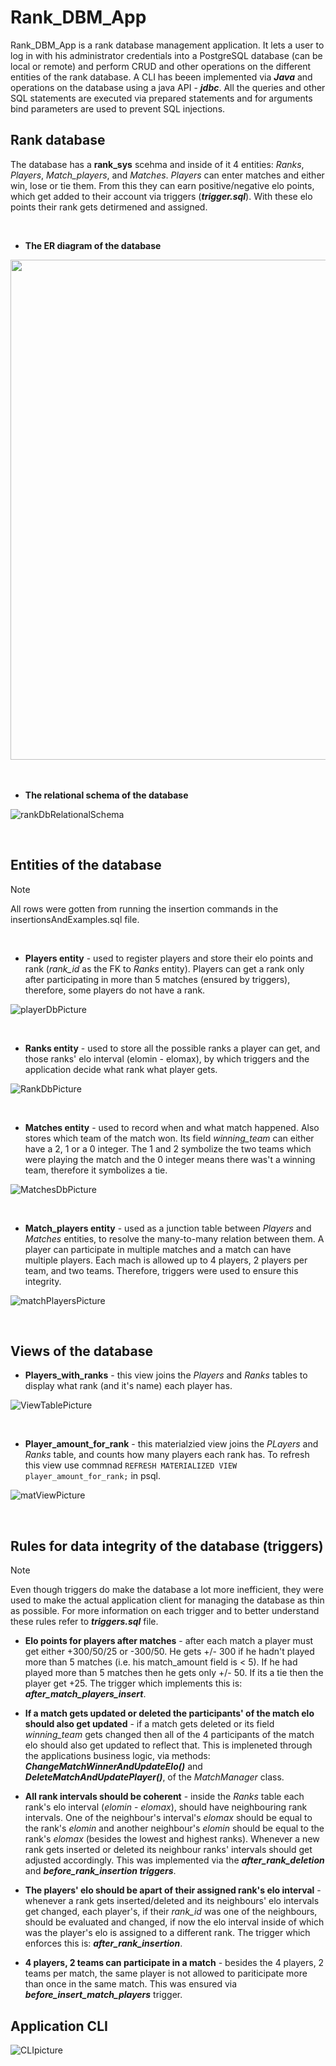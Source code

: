 # Rank_DBM_App


Rank_DBM_App is a rank database management application. It lets a user to log in with his administrator credentials into a PostgreSQL database (can be local or remote) and perform CRUD and other operations on the different entities of the rank database. A CLI has beeen implemented via ***Java*** and operations on the database using a java API - ***jdbc***. All the queries and other SQL statements are executed via prepared statements and for arguments bind parameters are used to prevent SQL injections. 
<br>

Rank database
---

The database has a **rank_sys** scehma and inside of it 4 entities: *Ranks*, *Players*, *Match_players*, and *Matches*. *Players* can enter matches and either win, lose or tie them. From this they can earn positive/negative elo points, which get added to their account via triggers (***trigger.sql***). With these elo points their rank gets detirmened and assigned. 

<br>

- **The ER diagram of the database**

<img src="https://github.com/user-attachments/assets/cdcaeafc-3509-49d7-8876-6f6d06e7cdf0" width="800">

<br>
<br>
<br>

- **The relational schema of the database**

![rankDbRelationalSchema](https://github.com/user-attachments/assets/000a75b0-0744-4dc2-b146-6053917796c1)


<br>


Entities of the database
---
> [!NOTE]
> All rows were gotten from running the insertion commands in the insertionsAndExamples.sql file.

<br>

- **Players entity** - used to register players and store their elo points and rank (*rank_id* as the FK to *Ranks* entity). Players can get a rank only after participating in more than 5 matches (ensured by triggers), therefore, some players do not have a rank.

![playerDbPicture](https://github.com/user-attachments/assets/e25e8cb0-a2ac-4f78-97fc-416247b8624d)

<br>

- **Ranks entity** - used to store all the possible ranks a player can get, and those ranks' elo interval (elomin - elomax), by which triggers and the application decide what rank what player gets.

![RankDbPicture](https://github.com/user-attachments/assets/41e98ab0-7ae7-4ec2-a759-4a7c2646492f)

<br>

- **Matches entity** - used to record when and what match happened. Also stores which team of the match won. Its field *winning_team* can either have a 2, 1 or a 0 integer. The 1 and 2 symbolize the two teams which were playing the match and the 0 integer means there was't a winning team, therefore it symbolizes a tie.

![MatchesDbPicture](https://github.com/user-attachments/assets/6c7c6225-68fa-44b2-ba2a-158a1821f70c)

<br>

- **Match_players entity** - used as a junction table between *Players* and *Matches* entities, to resolve the many-to-many relation between them. A player can participate in multiple matches and a match can have multiple players. Each mach is allowed up to 4 players, 2 players per team, and two teams. Therefore, triggers were used to ensure this integrity.

![matchPlayersPicture](https://github.com/user-attachments/assets/ef58a1af-c28f-44f5-8c2a-1a587ef715ef)

<br>

Views of the database
---

- **Players_with_ranks** - this view joins the *Players* and *Ranks* tables to display what rank (and it's name) each player has.

![ViewTablePicture](https://github.com/user-attachments/assets/6f46ca43-20bf-4908-90be-c86a21207a9b)

<br>

- **Player_amount_for_rank** - this materialzied view joins the *PLayers* and *Ranks* table, and counts how many players each rank has. To refresh this view use commnad `REFRESH MATERIALIZED VIEW player_amount_for_rank;` in psql.

![matViewPicture](https://github.com/user-attachments/assets/1ae6e21f-c4f0-4d36-a791-e0b28defdd88)

<br>

Rules for data integrity of the database (triggers)
---
> [!NOTE]
> Even though triggers do make the database a lot more inefficient, they were used to make the actual application client for managing the database as thin as possible. For more information on each trigger and to better understand these rules refer to ***triggers.sql*** file.

- **Elo points for players after matches** - after each match a player must get either +300/50/25 or -300/50. He gets +/- 300 if he hadn't played more than 5 matches (i.e. his match_amount field is < 5). If he had played more than 5 matches then he gets only +/- 50. If its a tie then the player get +25. The trigger which implements this is: ***after_match_players_insert***.

- **If a match gets updated or deleted the participants' of the match elo should also get updated** - if a match gets deleted or its field *winning_team* gets changed then all of the 4 participants of the match elo should also get updated to reflect that. This is impleneted through the applications business logic, via methods: ***ChangeMatchWinnerAndUpdateElo()*** and ***DeleteMatchAndUpdatePlayer()***, of the *MatchManager* class.

- **All rank intervals should be coherent** - inside the *Ranks* table each rank's elo interval (*elomin* - *elomax*), should have neighbouring rank intervals. One of the neighbour's interval's *elomax* should be equal to the rank's *elomin* and another neighbour's *elomin* should be equal to the rank's *elomax* (besides the lowest and highest ranks). Whenever a new rank gets inserted or deleted its neighbour ranks' intervals should get adjusted accordingly. This was implemented via the ***after_rank_deletion*** and ***before_rank_insertion triggers***.

- **The players' elo should be apart of their assigned rank's elo interval** - whenever a rank gets inserted/deleted and its neighbours' elo intervals get changed, each player's, if their *rank_id* was one of the neighbours, should be evaluated and changed, if now the elo interval inside of which was the player's elo is assigned to a different rank. The trigger which enforces this is: ***after_rank_insertion***.

- **4 players, 2 teams can participate in a match** - besides the 4 players, 2 teams per match, the same player is not allowed to pariticipate more than once in the same match. This was ensured via ***before_insert_match_players*** trigger.


 Application CLI
 ---

 ![CLIpicture](https://github.com/user-attachments/assets/0c5897e7-8d53-40a9-8233-81d79e03fcd8)


